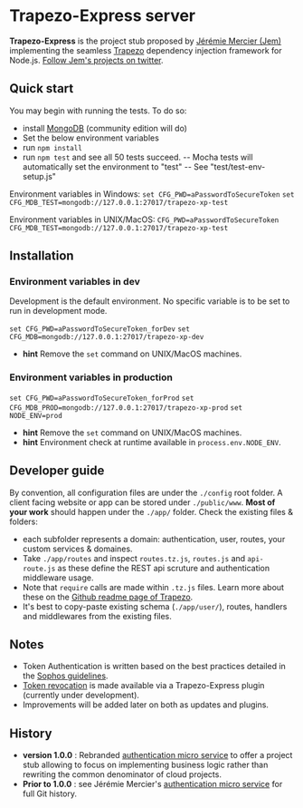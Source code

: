 # Trapezo-Express server
**Trapezo-Express** is the project stub proposed by [Jérémie Mercier (Jem)](https://www.linkedin.com/in/jeremiemercier/) implementing the seamless [Trapezo](https://github.com/Dercetech/trapezo) dependency injection framework for Node.js. [Follow Jem's projects on twitter](https://twitter.com/dercetech).

## Quick start
You may begin with running the tests. To do so:
- install [MongoDB](https://www.mongodb.com/download-center#community) (community edition will do)
- Set the below environment variables
- run `npm install`
- run `npm test` and see all 50 tests succeed.
-- Mocha tests will automatically set the environment to "test"
-- See "test/test-env-setup.js"

Environment variables in Windows:
`set CFG_PWD=aPasswordToSecureToken`
`set CFG_MDB_TEST=mongodb://127.0.0.1:27017/trapezo-xp-test`

Environment variables in UNIX/MacOS:
`CFG_PWD=aPasswordToSecureToken`
`CFG_MDB_TEST=mongodb://127.0.0.1:27017/trapezo-xp-test`
## Installation
### Environment variables in dev
Development is the default environment. No specific variable is to be set to run in development mode.

`set CFG_PWD=aPasswordToSecureToken_forDev`
`set CFG_MDB=mongodb://127.0.0.1:27017/trapezo-xp-dev`
- **hint** Remove the `set` command on UNIX/MacOS machines.

### Environment variables in production

`set CFG_PWD=aPasswordToSecureToken_forProd`
`set CFG_MDB_PROD=mongodb://127.0.0.1:27017/trapezo-xp-prod`
`set NODE_ENV=prod`
- **hint** Remove the `set` command on UNIX/MacOS machines.
- **hint** Environment check at runtime available in `process.env.NODE_ENV`.
## Developer guide
By convention, all configuration files are under the `./config` root folder.
A client facing website or app can be stored under `./public/www`.
**Most of your work** should happen under the `./app/` folder. Check the existing files & folders:
- each subfolder represents a domain: authentication, user, routes, your custom services & domaines.
- Take `./app/routes` and inspect `routes.tz.js`, `routes.js` and `api-route.js` as these define the REST api scruture and authentication middleware usage.
- Note that `require` calls are made within `.tz.js` files. Learn more about these on the [Github readme page of Trapezo](https://github.com/Dercetech/trapezo).
- It's best to copy-paste existing schema (`./app/user/`), routes, handlers and middlewares from the existing files.
## Notes
- Token Authentication is written based on the best practices detailed in the [Sophos guidelines](https://nakedsecurity.sophos.com/2013/11/20/serious-security-how-to-store-your-users-passwords-safely/).
- [Token revocation](https://github.com/Dercetech/token-revoke) is made available via a Trapezo-Express plugin (currently under development).
- Improvements will be added later on both as updates and plugins.
## History
- **version 1.0.0** : Rebranded [authentication micro service](https://github.com/Dercetech/auth-microservice) to offer a project stub allowing to focus on implementing business logic rather than rewriting the common denominator of cloud projects.
- **Prior to 1.0.0** : see Jérémie Mercier's [authentication micro service](https://github.com/Dercetech/auth-microservice) for full Git history.